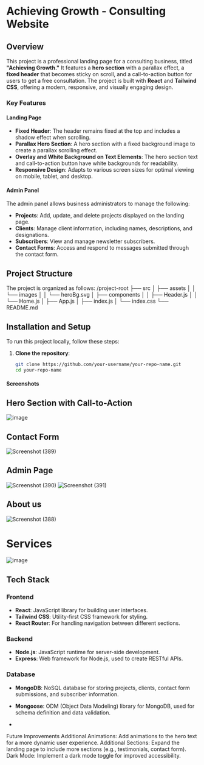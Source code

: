 # Achieving Growth - Consulting Website



## Overview

This project is a professional landing page for a consulting business, titled **"Achieving Growth."** It features a **hero section** with a parallax effect, a **fixed header** that becomes sticky on scroll, and a call-to-action button for users to get a free consultation. The project is built with **React** and **Tailwind CSS**, offering a modern, responsive, and visually engaging design.

### Key Features

#### Landing Page

- **Fixed Header**: The header remains fixed at the top and includes a shadow effect when scrolling.
- **Parallax Hero Section**: A hero section with a fixed background image to create a parallax scrolling effect.
- **Overlay and White Background on Text Elements**: The hero section text and call-to-action button have white backgrounds for readability.
- **Responsive Design**: Adapts to various screen sizes for optimal viewing on mobile, tablet, and desktop.

#### Admin Panel

The admin panel allows business administrators to manage the following:

- **Projects**: Add, update, and delete projects displayed on the landing page.
- **Clients**: Manage client information, including names, descriptions, and designations.
- **Subscribers**: View and manage newsletter subscribers.
- **Contact Forms**: Access and respond to messages submitted through the contact form.

## Project Structure

The project is organized as follows:
/project-root
├── src
│   ├── assets
│   │   └── images
│   │       └── heroBg.svg
│   ├── components
│   │   ├── Header.js
│   │   └── Home.js
│   ├── App.js
│   ├── index.js
│   └── index.css
└── README.md

## Installation and Setup

To run this project locally, follow these steps:

1. **Clone the repository**:
   ```bash
   git clone https://github.com/your-username/your-repo-name.git
   cd your-repo-name
   ```
  #### Screenshots
## Hero Section with Call-to-Action
![image](https://github.com/user-attachments/assets/49e7be52-dc55-4964-a144-acf0c632e15c)



## Contact Form 
![Screenshot (389)](https://github.com/user-attachments/assets/53683ed2-c788-4014-9130-ab93016cf250)

## Admin Page
![Screenshot (390)](https://github.com/user-attachments/assets/508ad681-4841-4c00-97f5-ab1267761522)
![Screenshot (391)](https://github.com/user-attachments/assets/96b41fc3-40c3-42c2-8c52-ef521ea6cd75)

## About us
![Screenshot (388)](https://github.com/user-attachments/assets/a44580b3-26c4-472d-9ff9-51487e1c66e9)

# Services 
![image](https://github.com/user-attachments/assets/b2e61e40-0487-4c7b-8919-3438ea3650b5)




## Tech Stack

### Frontend

- **React**: JavaScript library for building user interfaces.
- **Tailwind CSS**: Utility-first CSS framework for styling.
- **React Router**: For handling navigation between different sections.

### Backend

- **Node.js**: JavaScript runtime for server-side development.
- **Express**: Web framework for Node.js, used to create RESTful APIs.
  
### Database

- **MongoDB**: NoSQL database for storing projects, clients, contact form submissions, and subscriber information.
- **Mongoose**: ODM (Object Data Modeling) library for MongoDB, used for schema definition and data validation.

- 
Future Improvements
Additional Animations: Add animations to the hero text for a more dynamic user experience.
Additional Sections: Expand the landing page to include more sections (e.g., testimonials, contact form).
Dark Mode: Implement a dark mode toggle for improved accessibility.
